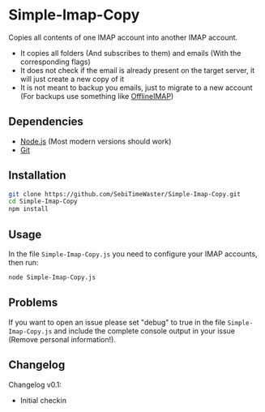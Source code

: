 # Simple-Imap-Copy

Copies all contents of one IMAP account into another IMAP account.

-   It copies all folders (And subscribes to them) and emails (With the corresponding flags)
-   It does not check if the email is already present on the target server, it will just create a new copy of it
-   It is not meant to backup you emails, just to migrate to a new account (For backups use something like [OfflineIMAP](http://www.offlineimap.org))

## Dependencies

-   [Node.js](https://nodejs.org/en/) (Most modern versions should work)
-   [Git](https://git-scm.com)

## Installation

```Bash
git clone https://github.com/SebiTimeWaster/Simple-Imap-Copy.git
cd Simple-Imap-Copy
npm install
```

## Usage

In the file `Simple-Imap-Copy.js` you need to configure your IMAP accounts, then run:

```Bash
node Simple-Imap-Copy.js
```

## Problems

If you want to open an issue please set "debug" to true in the file `Simple-Imap-Copy.js` and include the complete console output in your issue (Remove personal information!).

## Changelog

Changelog v0.1:

-   Initial checkin
